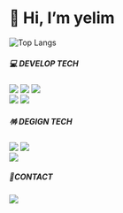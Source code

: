 <div align="left">
  
<h1>👋 Hi, I’m yelim</h1>

![Top Langs](https://github-readme-stats.vercel.app/api/top-langs/?username=yelim03&layout=compact)

<h5>💻 DEVELOP TECH</h5>
<p style=><img src="https://img.shields.io/badge/-HTML-E34F26?style=flat-square&logo=html5&logoColor=white"> <img src="https://img.shields.io/badge/-CSS-1572B6?style=flat-square&logo=css3&logoColor=white"> <img src="https://img.shields.io/badge/-SCSS-CC6699?style=flat-square&logo=sass&logoColor=white"><br><img src="https://img.shields.io/badge/-jQuery-0769AD?style=flat-square&logo=jquery&logoColor=white"> <img src="https://img.shields.io/badge/-JavaScript-F7DF1E?style=flat-square&logo=javascript&logoColor=white"></p>


<h5>🪅 DEGIGN TECH</h5>
<p><img src="https://img.shields.io/badge/-PhotoShop-31A8FF?style=flat-square&logo=adobephotoshop&logoColor=white"> <img src="https://img.shields.io/badge/-Illustrator-FF9A00?style=flat-square&logo=adobeillustrator&logoColor=white"> <br><img src="https://img.shields.io/badge/-Figma-F24E1E?style=flat-square&logo=figma&logoColor=white"></p>


<h5>🤝CONTACT</h5>
<a href="mailto:kym5570@naver.com"><img src="https://img.shields.io/badge/-Mail-d14836?style=flat-square&logo=Gmail&logoColor=white&link=kym5570@naver.com"/></a>

</div>
